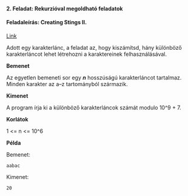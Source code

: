 #### 2. Feladat: Rekurzióval megoldható feladatok
#### Feladaleírás: Creating Stings II.

[Link](https://cses.fi/problemset/task/1715/)

Adott egy karakterlánc, a feladat az, hogy kiszámítsd, hány különböző karakterláncot lehet létrehozni a karaktereinek 
felhasználásával.

**Bemenet**

Az egyetlen bemeneti sor egy **_n_** hosszúságú karakterláncot tartalmaz. 
Minden karakter az a–z tartományból származik.

**Kimenet**

A program írja ki a különböző karakterláncok számát modulo 10^9 + 7.

**Korlátok**

1 <= n <= 10^6

**Példa**

Bemenet:
```
aabac
```
Kimenet:
```
20
```

